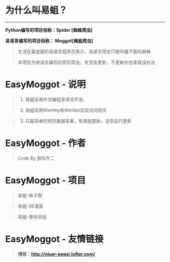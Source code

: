 #  为什么叫易蛆？
------------

**Python编写的项目俗称：Spider [蜘蛛爬虫]**

**易语言编写的项目俗称： Moggot[蝇蛆爬虫]**

> 生活在最底层的易语言程序员表示，易语言爬虫只能叫蛆不能叫蜘蛛

> 本项目为易语言编写的网页爬虫，有空会更新，不更新你也拿我没办法


# EasyMoggot - 说明
>1. 易蛆采用中文编程易语言开发。

>2. 易蛆采用WinHttp和WinNet实现访问网页

>3. 只是简单的网页数据采集，有用就更新，没空自行更新

# EasyMoggot - 作者
> Code By 我叫牛二



# EasyMoggot - 项目

> 易蛆-妹子图

> 易蛆-36漫画

> 易蛆-等待添加




# EasyMoggot - 友情链接

> **博客：http://niuer-pepsi.lofter.com/**
